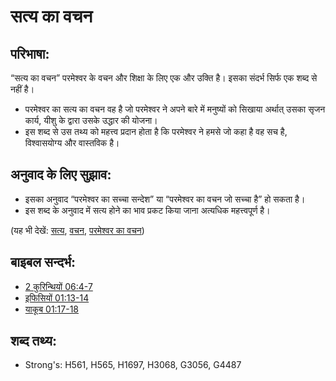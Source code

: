 # सत्य का वचन #

## परिभाषा: ##

“सत्य का वचन” परमेश्वर के वचन और शिक्षा के लिए एक और उक्ति है। इसका संदर्भ सिर्फ एक शब्द से नहीं है।

* परमेश्वर का सत्य का वचन वह है जो परमेश्वर ने अपने बारे में मनुष्यों को सिखाया अर्थात् उसका सृजन कार्य, यीशु के द्वारा उसके उद्धार की योजना।
* इस शब्द से उस तथ्य को महत्त्व प्रदान होता है कि परमेश्वर ने हमसे जो कहा है वह सच है, विश्वासयोग्य और वास्तविक है।

## अनुवाद के लिए सुझाव: ##

* इसका अनुवाद “परमेश्वर का सच्चा सन्देश” या “परमेश्वर का वचन जो सच्चा है” हो सकता है।
* इस शब्द के अनुवाद में सत्य होने का भाव प्रकट किया जाना अत्यधिक महत्त्वपूर्ण है।

(यह भी देखें: [सत्य](../kt/true.md), [वचन](../other/word.md), [परमेश्वर का वचन](../kt/wordofgod.md))

## बाइबल सन्दर्भ: ##

* [2 कुरिन्थियों 06:4-7](rc://hi/tn/help/2co/06/04)
* [इफिसियों 01:13-14](rc://hi/tn/help/eph/01/13)
* [याकूब 01:17-18](rc://hi/tn/help/jas/01/17)

## शब्द तथ्य: ##

* Strong's: H561, H565, H1697, H3068, G3056, G4487

